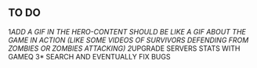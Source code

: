 ## TO DO
1*ADD A GIF IN THE HERO-CONTENT
SHOULD BE LIKE A GIF ABOUT THE GAME IN ACTION
 (LIKE SOME VIDEOS OF SURVIVORS DEFENDING FROM ZOMBIES OR ZOMBIES ATTACKING) 
2*UPGRADE SERVERS STATS WITH GAMEQ
3* SEARCH AND EVENTUALLY FIX BUGS
